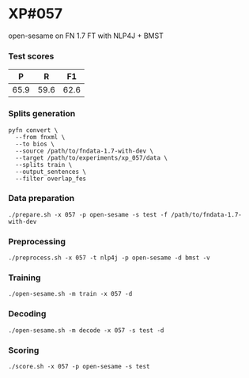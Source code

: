# XP\#057

open-sesame on FN 1.7 FT with NLP4J + BMST

### Test scores
| P | R | F1 |
| --- | --- | --- |
| 65.9 | 59.6 | 62.6 |

### Splits generation
```
pyfn convert \
  --from fnxml \
  --to bios \
  --source /path/to/fndata-1.7-with-dev \
  --target /path/to/experiments/xp_057/data \
  --splits train \
  --output_sentences \
  --filter overlap_fes
```

### Data preparation
```
./prepare.sh -x 057 -p open-sesame -s test -f /path/to/fndata-1.7-with-dev
```

### Preprocessing
```
./preprocess.sh -x 057 -t nlp4j -p open-sesame -d bmst -v
```

### Training
```
./open-sesame.sh -m train -x 057 -d
```

### Decoding
```
./open-sesame.sh -m decode -x 057 -s test -d
```

### Scoring
```
./score.sh -x 057 -p open-sesame -s test
```
